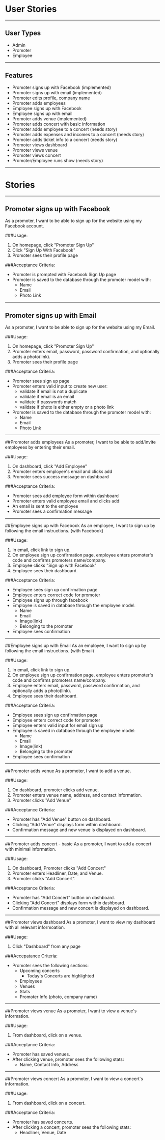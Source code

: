 # User Stories

----
## User Types
* Admin
* Promoter
* Employee

----
## Features
* Promoter signs up with Facebook (implemented)
* Promoter signs up with email (implemented)
* Promoter edits profile, company name 
* Promoter adds employees 
* Employee signs up with Facebook
* Employee signs up with email
* Promoter adds venue (implemented)
* Promoter adds concert with basic information
* Promoter adds employee to a concert (needs story)
* Promoter adds expenses and incomes to a concert (needs story)
* Promoter adds ticket info to a concert (needs story)
* Promoter views dashboard
* Promoter views venue
* Promoter views concert
* Promoter/Employee runs show (needs story)

----
# Stories

----
## Promoter signs up with Facebook
As a promoter, I want to be able to sign up for the website using my Facebook account.

###Usage:
1. On homepage, click "Promoter Sign Up"
2. Click "Sign Up With Facebook"
3. Promoter sees their profile page

###Acceptance Criteria:
* Promoter is prompted with Facebook Sign Up page
* Promoter is saved to the database through the promoter model with:
  * Name
  * Email
  * Photo Link

----
## Promoter signs up with Email
As a promoter, I want to be able to sign up for the website using my Email.

###Usage:
1. On homepage, click "Promoter Sign Up"
2. Promoter enters email, password, password confirmation, and optionally adds a photo(link).
3. Promoter sees their profile page

###Acceptance Criteria:
* Promoter sees sign up page
* Promoter enters valid input to create new user:
  * validate if email is not a duplicate
  * validate if email is an email
  * validate if passwords match
  * validate if photo is either empty or a photo link
* Promoter is saved to the database through the promoter model with:
  * Name
  * Email
  * Photo Link

----
##Promoter adds employees
As a promoter, I want to be able to add/invite employees by entering their email.

###Usage:
1. On dashboard, click "Add Employee"
2. Promoter enters employee's email and clicks add
3. Promoter sees success message on dashboard

###Acceptance Criteria:
* Promoter sees add employee form within dashboard
* Promoter enters valid employee email and clicks add
* An email is sent to the employee
* Promoter sees a confirmation message

----
##Employee signs up with Facebook
As an employee, I want to sign up by following the email instructions. (with Facebook)

###Usage:
1. In email, click link to sign up.
2. On employee sign up confirmation page, employee enters promoter's code and confirms promoters name/company.
3. Employee clicks "Sign up with Facebook"
4. Employee sees their dashboard.

###Acceptance Criteria:
* Employee sees sign up confirmation page
* Employee enters correct code for promoter
* Employee signs up through facebook
* Employee is saved in database through the employee model:
  * Name
  * Email
  * Image(link)
  * Belonging to the promoter
* Employee sees confirmation 

----
##Employee signs up with Email
As an employee, I want to sign up by following the email instructions. (with Email)

###Usage:
1. In email, click link to sign up.
2. On employee sign up confirmation page, employee enters promoter's code and confirms promoters name/company.
3. Employee enters email, password, password confirmation, and optionally adds a photo(link).
4. Employee sees their dashboard.

###Acceptance Criteria:
* Employee sees sign up confirmation page
* Employee enters correct code for promoter
* Employee enters valid input for email sign up
* Employee is saved in database through the employee model:
  * Name
  * Email
  * Image(link)
  * Belonging to the promoter
* Employee sees confirmation 

----
##Promoter adds venue
As a promoter, I want to add a venue.

###Usage:
1. On dashboard, promoter clicks add venue.
2. Promoter enters venue name, address, and contact information.
3. Promoter clicks "Add Venue"

###Acceptance Criteria:
* Promoter has "Add Venue" button on dashboard. 
* Clicking "Add Venue" displays form within dashboard.
* Confirmation message and new venue is displayed on dashboard.

----
##Promoter adds concert - basic
As a promoter, I want to add a concert with minimal information.

###Usage:
1. On dashboard, Promoter clicks "Add Concert"
2. Promoter enters Headliner, Date, and Venue.
3. Promoter clicks "Add Concert".

###Acceptance Criteria:
* Promoter has "Add Concert" button on dashboard.
* Clicking "Add Concert" displays form within dashboard.
* Confirmation message and new concert is displayed on dashboard.

----
##Promoter views dashboard
As a promoter, I want to view my dashboard with all relevant informoation.

###Usage:
1. Click "Dashboard" from any page

###Accepatance Criteria:
* Promoter sees the following sections:
  * Upcoming concerts
    * Today's Concerts are highlighted
  * Employees
  * Venues
  * Stats
  * Promoter Info (photo, company name)

----
##Promoter views venue
As a promoter, I want to view a venue's information.

###Usage:
1. From dashboard, click on a venue.

###Acceptance Criteria:
* Promoter has saved venues.
* After clicking venue, promoter sees the following stats:
  * Name, Contact Info, Address

----
##Promoter views concert
As a promoter, I want to view a concert's information.

###Usage:
1. From dashboard, click on a concert.

###Acceptance Criteria:
* Promoter has saved concerts.
* After clicking a concert, promoter sees the following stats:
  * Headliner, Venue, Date